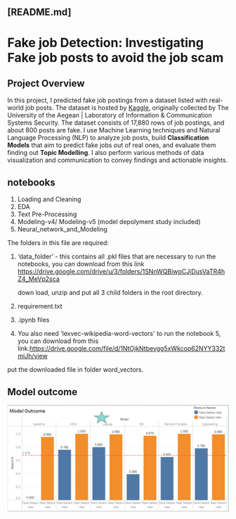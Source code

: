## [README.md]

# Fake job Detection: Investigating Fake job posts to avoid the job scam

## Project Overview

In this project, I predicted fake job postings from a dataset listed with real-world job posts. The dataset is hosted by [Kaggle](https://www.kaggle.com/shivamb/real-or-fake-fake-jobposting-prediction), originally collected by The University of the Aegean | Laboratory of Information & Communication Systems Security. The dataset consists of 17,880 rows of job postings, and about 800 posts are fake. I use Machine Learning techniques and Natural Language Processing (NLP) to analyze job posts, build **Classification Models** that aim to predict fake jobs out of real ones, and evaluate them finding out **Topic Modelling**. I also perform various methods of data visualization and communication to convey findings and actionable insights.

## notebooks 

1. Loading and Cleaning
2. EDA
3. Text Pre-Processing
4. Modeling-v4/ Modeling-v5 (model depolyment study included)
5. Neural_network_and_Modeling

The folders in this file are required:

1. ‘data_folder’ - this contains all .pkl files that are necessary to run the notebooks, you can download from this link https://drive.google.com/drive/u/3/folders/1SNnWQBiwpCJjDusVaTR4hZ4_MeVp2sca

   down load, unzip and put all 3 child folders in the root directory.

2. requirement.txt

3. .ipynb files

4.  You also need 'lexvec-wikipedia-word-vectors' to run the notebook 5, you can download from this link.https://drive.google.com/file/d/1NtOjkNtbevgg5xWkcop62NYY332tmiJh/view

   put the downloaded file in folder word_vectors.

##  Model outcome
![outcome](pic/outcome.PNG)

   
   
   